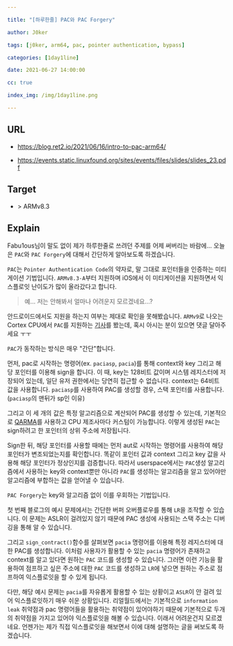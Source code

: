 ```yaml
---

title: "[하루한줄] PAC와 PAC Forgery"

author: J0ker

tags: [j0ker, arm64, pac, pointer authentication, bypass] 

categories: [1day1line] 

date: 2021-06-27 14:00:00 

cc: true

index_img: /img/1day1line.png

---
```


## URL

- https://blog.ret2.io/2021/06/16/intro-to-pac-arm64/ 

- https://events.static.linuxfound.org/sites/events/files/slides/slides_23.pdf



## Target

- \> ARMv8.3

  

## Explain

Fabu1ous님이 말도 없이 제가 하루한줄로 쓰려던 주제를 어제 써버리는 바람에... 오늘은 `PAC`와 `PAC Forgery`에 대해서 간단하게 알아보도록 하겠습니다.

`PAC`는 `Pointer Authentication Code`의 약자로, 말 그대로 포인터들을 인증하는 미티게이션 기법입니다. `ARMv8.3-A`부터 지원하며 iOS에서 이 미티게이션을 지원하면서 익스플로잇 난이도가 많이 올라갔다고 합니다.

> 예... 저는 안해봐서 얼마나 어려운지 모르겠네요...?

안드로이드에서도 지원을 하는지 여부는 제대로 확인을 못해봤습니다. `ARMv9`로 나오는 Cortex CPU에서 `PAC`를 지원하는 [기사](https://community.arm.com/developer/ip-products/processors/b/processors-ip-blog/posts/first-armv9-cpu-cores)를 봤는데, 혹시 아시는 분이 있으면 댓글 달아주세요 ㅜㅜ

`PAC`가 동작하는 방식은 매우 "간단"합니다.

먼저, pac로 시작하는 명령어(ex. `paciasp`, `pacia`)를 통해 context와 key 그리고 해당 포인터를 이용해 sign을 합니다. 이 때, key는 128비트 값이며 시스템 레지스터에 저장되어 있는데, 일단 유저 권한에서는 당연히 접근할 수 없습니다. context는 64비트 값을 사용합니다. `paciasp`를 사용하여 PAC를 생성할 경우, 스택 포인터를 사용합니다.(`paciasp`의 맨뒤가 sp인 이유)

그리고 이 세 개의 값은 특정 알고리즘으로 계산되어 PAC를 생성할 수 있는데, 기본적으로 [QARMA](https://eprint.iacr.org/2016/444.pdf)를 사용하고 CPU 제조사마다 커스텀이 가능합니다. 이렇게 생성된 `PAC`는 sign하려고 한 포인터의 상위 주소에 저장됩니다.

Sign한 뒤, 해당 포인터를 사용할 때에는 먼저 aut로 시작하는 명령어를 사용하여 해당 포인터가 변조되었는지를 확인합니다. 똑같이 포인터 값과 context 그리고 key 값을 사용해 해당 포인터가 정상인지를 검증합니다. 따라서 userspace에서는 `PAC`생성 알고리즘에서 사용하는 key와 context뿐만 아니라 `PAC`를 생성하는 알고리즘을 알고 있어야만 알고리즘에 부합하는 값을 얻어낼 수 있습니다.

`PAC Forgery`는 key와 알고리즘 없이 이를 우회하는 기법입니다.

첫 번째 블로그의 예시 문제에서는 간단한 버퍼 오버플로우를 통해 `LR`을 조작할 수 있습니다. 이 문제는 ASLR이 걸려있지 않기 때문에 PAC 생성에 사용되는 스택 주소는 디버깅을 통해 알 수 있습니다.

그리고 `sign_contract()`함수를 살펴보면 `pacia` 명령어를 이용해 특정 레지스터에 대한 PAC를 생성합니다. 이처럼 사용자가 활용할 수 있는 `pacia` 명령어가 존재하고 context를 알고 있다면 원하는 `PAC` 코드를 생성할 수 있습니다. 그러면 이런 기능을 활용하여 점프하고 싶은 주소에 대한 `PAC` 코드를 생성하고 `LR`에 넣으면 원하는 주소로 점프하여 익스플로잇을 할 수 있게 됩니다.

다만, 해당 예시 문제는 `pacia`를 자유롭게 활용할 수 있는 상황이고 `ASLR`이 안 걸려 있어 익스플로잇하기 매우 쉬운 상황입니다. 리얼월드에서는 기본적으로 `information leak` 취약점과 pac 명령어들을 활용하는 취약점이 있어야하기 때문에 기본적으로 두개의 취약점을 가지고 있어야 익스플로잇을 해볼 수 있습니다. 이래서 어려운건지 모르겠네요. 언젠가는 제가 직접 익스플로잇을 해보면서 이에 대해 설명하는 글을 써보도록 하겠습니다.
